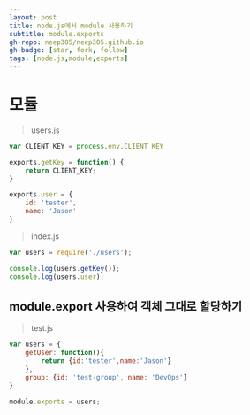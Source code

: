 ```yaml
---
layout: post
title: node.js에서 module 사용하기
subtitle: module.exports
gh-repo: neep305/neep305.github.io
gh-badge: [star, fork, follow]
tags: [node.js,module,exports]
---
```


# 모듈

> users.js

```javascript
var CLIENT_KEY = process.env.CLIENT_KEY

exports.getKey = function() {
    return CLIENT_KEY;
}

exports.user = {
    id: 'tester',
    name: 'Jason'
}
```

> index.js

```javascript
var users = require('./users');

console.log(users.getKey());
console.log(users.user);
```

## module.export 사용하여 객체 그대로 할당하기

> test.js

```javascript
var users = {
    getUser: function(){
        return {id:'tester',name:'Jason'}
    },
    group: {id: 'test-group', name: 'DevOps'}
}

module.exports = users;
```